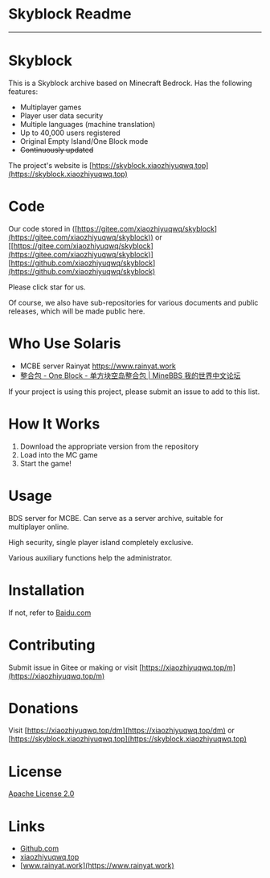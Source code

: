 # Skyblock Readme

---

# Skyblock

This is a Skyblock archive based on Minecraft Bedrock. Has the following features:

- Multiplayer games
- Player user data security
- Multiple languages (machine translation)
- Up to 40,000 users registered
- Original Empty Island/One Block mode
- ~~Continuously updated~~

The project's website is [https://skyblock.xiaozhiyuqwq.top](https://skyblock.xiaozhiyuqwq.top)

# Code

Our code stored in ([https://gitee.com/xiaozhiyuqwq/skyblock](https://gitee.com/xiaozhiyuqwq/skyblock)) or [[https://gitee.com/xiaozhiyuqwq/skyblock](https://gitee.com/xiaozhiyuqwq/skyblock)] [https://github.com/xiaozhiyuqwq/skyblock](https://github.com/xiaozhiyuqwq/skyblock)

Please click star for us.

Of course, we also have sub-repositories for various documents and public releases, which will be made public here.

# Who Use Solaris

- MCBE server Rainyat https://www.rainyat.work
- [整合包 - One Block - 单方块空岛整合包 | MineBBS 我的世界中文论坛](https://www.minebbs.com/resources/one-block.3554/)

If your project is using this project, please submit an issue to add to this list.

# How It Works

1. Download the appropriate version from the repository
2. Load into the MC game
3. Start the game!

# Usage

BDS server for MCBE. Can serve as a server archive, suitable for multiplayer online.

High security, single player island completely exclusive.

Various auxiliary functions help the administrator.

# Installation

If not, refer to [Baidu.com](http://Baidu.com)

# Contributing

Submit issue in Gitee or making or visit [https://xiaozhiyuqwq.top/m](https://xiaozhiyuqwq.top/m)

# **Donations**

Visit [https://xiaozhiyuqwq.top/dm](https://xiaozhiyuqwq.top/dm) or [https://skyblock.xiaozhiyuqwq.top](https://skyblock.xiaozhiyuqwq.top)

# License

[Apache License 2.0](https://www.apache.org/licenses/LICENSE-2.0.html)

# Links

- [Github.com](https://www.github.com/)
- [xiaozhiyuqwq.top](https://xiaozhiyuqwq.top)
- [www.rainyat.work](https://www.rainyat.work)
